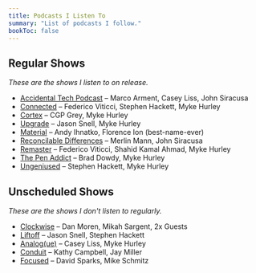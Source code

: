 ```yaml
---
title: Podcasts I Listen To
summary: "List of podcasts I follow."
bookToc: false
---
```


## Regular Shows
*These are the shows I listen to on release.*

- [Accidental Tech Podcast](https://atp.fm/) – Marco Arment, Casey Liss, John Siracusa
- [Connected](https://www.relay.fm/connected) – Federico Viticci, Stephen Hackett, Myke Hurley
- [Cortex](https://www.relay.fm/cortex) – CGP Grey, Myke Hurley
- [Upgrade](https://www.relay.fm/upgrade) – Jason Snell, Myke Hurley
- [Material](https://www.relay.fm/material) – Andy Ihnatko, Florence Ion (best-name-ever)
- [Reconcilable Differences](https://www.relay.fm/rd) – Merlin Mann, John Siracusa
- [Remaster](https://www.relay.fm/remaster) – Federico Viticci, Shahid Kamal Ahmad, Myke Hurley
- [The Pen Addict](https://www.relay.fm/penaddict) – Brad Dowdy, Myke Hurley
- [Ungeniused](https://www.relay.fm/ungeniused) – Stephen Hackett, Myke Hurley

## Unscheduled Shows
*These are the shows I don't listen to regularly.*

- [Clockwise](https://www.relay.fm/clockwise) – Dan Moren, Mikah Sargent, 2x Guests
- [Liftoff](https://www.relay.fm/liftoff) – Jason Snell, Stephen Hackett
- [Analog(ue)](https://www.relay.fm/analogue) – Casey Liss, Myke Hurley
- [Conduit](https://www.relay.fm/conduit) – Kathy Campbell, Jay Miller
- [Focused](https://www.relay.fm/focused) – David Sparks, Mike Schmitz